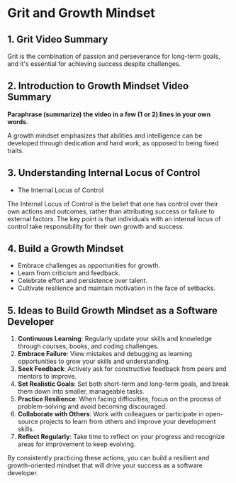 # Grit and Growth Mindset

## 1. Grit Video Summary

Grit is the combination of passion and perseverance for long-term goals, and it's essential for achieving success despite challenges.

## 2. Introduction to Growth Mindset Video Summary

**Paraphrase (summarize) the video in a few (1 or 2) lines in your own words.**

A growth mindset emphasizes that abilities and intelligence can be developed through dedication and hard work, as opposed to being fixed traits.

## 3. Understanding Internal Locus of Control

- The Internal Locus of Control

The Internal Locus of Control is the belief that one has control over their own actions and outcomes, rather than attributing success or failure to external factors. The key point is that individuals with an internal locus of control take responsibility for their own growth and success.

## 4. Build a Growth Mindset

- Embrace challenges as opportunities for growth.
- Learn from criticism and feedback.
- Celebrate effort and persistence over talent.
- Cultivate resilience and maintain motivation in the face of setbacks.

## 5. Ideas to Build Growth Mindset as a Software Developer

1. **Continuous Learning**: Regularly update your skills and knowledge through courses, books, and coding challenges.
2. **Embrace Failure**: View mistakes and debugging as learning opportunities to grow your skills and understanding.
3. **Seek Feedback**: Actively ask for constructive feedback from peers and mentors to improve.
4. **Set Realistic Goals**: Set both short-term and long-term goals, and break them down into smaller, manageable tasks.
5. **Practice Resilience**: When facing difficulties, focus on the process of problem-solving and avoid becoming discouraged.
6. **Collaborate with Others**: Work with colleagues or participate in open-source projects to learn from others and improve your development skills.
7. **Reflect Regularly**: Take time to reflect on your progress and recognize areas for improvement to keep evolving.

By consistently practicing these actions, you can build a resilient and growth-oriented mindset that will drive your success as a software developer.
